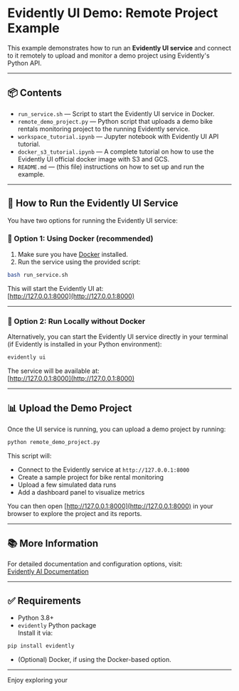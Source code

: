 # Evidently UI Demo: Remote Project Example

This example demonstrates how to run an **Evidently UI service** and connect to it remotely to upload and monitor a demo project using Evidently's Python API.

---

## 📦 Contents

- `run_service.sh` — Script to start the Evidently UI service in Docker.
- `remote_demo_project.py` — Python script that uploads a demo bike rentals monitoring project to the running Evidently service.
- `workspace_tutorial.ipynb` — Jupyter notebook with Evidently UI API tutorial.
- `docker_s3_tutorial.ipynb` — A complete tutorial on how to use the Evidently UI official docker image with S3 and GCS.
- `README.md` — (this file) instructions on how to set up and run the example.

---

## 🚀 How to Run the Evidently UI Service

You have two options for running the Evidently UI service:

### 🔸 Option 1: Using Docker (recommended)

1. Make sure you have [Docker](https://www.docker.com/get-started) installed.
2. Run the service using the provided script:

```bash
bash run_service.sh
```

This will start the Evidently UI at:  
[http://127.0.0.1:8000](http://127.0.0.1:8000)

---

### 🔸 Option 2: Run Locally without Docker

Alternatively, you can start the Evidently UI service directly in your terminal (if Evidently is installed in your Python environment):

```bash
evidently ui
```

The service will be available at:  
[http://127.0.0.1:8000](http://127.0.0.1:8000)

---

## 📊 Upload the Demo Project

Once the UI service is running, you can upload a demo project by running:

```bash
python remote_demo_project.py
```

This script will:

- Connect to the Evidently service at `http://127.0.0.1:8000`
- Create a sample project for bike rental monitoring
- Upload a few simulated data runs
- Add a dashboard panel to visualize metrics

You can then open [http://127.0.0.1:8000](http://127.0.0.1:8000) in your browser to explore the project and its reports.

---

## 📚 More Information

For detailed documentation and configuration options, visit:  
[Evidently AI Documentation](https://docs.evidentlyai.com)

---

## ✅ Requirements

- Python 3.8+
- `evidently` Python package  
  Install it via:

```bash
pip install evidently
```

- (Optional) Docker, if using the Docker-based option.

---

Enjoy exploring your
